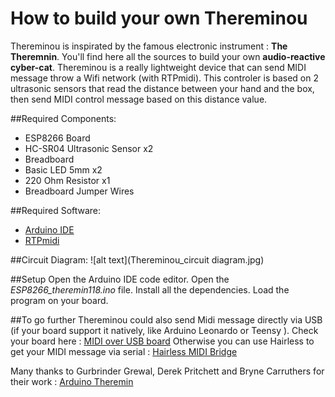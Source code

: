 # How to build your own Thereminou

Thereminou is inspirated by the famous electronic instrument : **The Theremnin**. You'll find here all the sources to build your own **audio-reactive cyber-cat**.
Thereminou is a really lightweight device that can send MIDI message throw a Wifi network (with RTPmidi).
This controler is based on 2 ultrasonic sensors that read the distance between your hand and the box, then send MIDI control message based on this distance value.

##Required Components:
- ESP8266 Board
- HC-SR04 Ultrasonic Sensor x2
- Breadboard
- Basic LED 5mm x2
- 220 Ohm Resistor x1
- Breadboard Jumper Wires

##Required Software:
- [Arduino IDE](https://docs.arduino.cc/software/ide/#ide-v2)
- [RTPmidi](https://www.tobias-erichsen.de/software/rtpmidi.html)

##Circuit Diagram:
![alt text](Thereminou_circuit diagram.jpg)

##Setup
Open the Arduino IDE code editor. Open the *ESP8266_theremin118.ino* file.
Install all the dependencies. Load the program on your board.

##To go further
Thereminou could also send Midi message directly via USB (if your board support it natively, like Arduino Leonardo or Teensy ).
Check your board here : [MIDI over USB board](https://tttapa.github.io/Control-Surface-doc/Doxygen/d8/d4a/md_pages_MIDI-over-USB.html)
Otherwise you can use Hairless to get your MIDI message via serial : [Hairless MIDI Bridge](https://projectgus.github.io/hairless-midiserial/)

Many thanks to Gurbrinder Grewal, Derek Pritchett and Bryne Carruthers for their work : [Arduino Theremin](https://www.arduinotheremin.com/)

